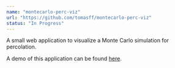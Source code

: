 ```yaml
---
name: "montecarlo-perc-viz"
url: "https://github.com/tomasff/montecarlo-perc-viz"
status: "In Progress"
---
```


A small web application to visualize a Monte Carlo simulation for percolation. 

A demo of this application can be found [here](https://tomff.com/montecarlo-perc-viz/).